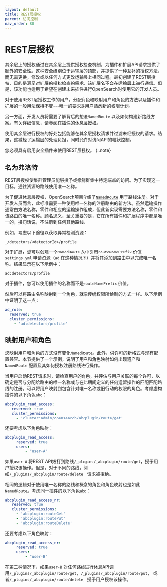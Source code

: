 ```yaml
---
layout: default
title: REST层授权
parent: 访问控制
nav_order: 80
---
```



# REST层授权

其余层上的授权通过在其余层上提供授权检查机制，为插件和扩展API请求提供了额外的安全性。这种安全级别位于运输层的顶部，并提供了一种互补的授权方法，而无需更换，修改或以任何方式更改运输层上相同过程。最初创建了REST层授权，目的是满足对扩展的授权检查的需求，该扩展名不会在运输层上进行通信。但是，该功能也适用于希望在创建未来插件进行OpenSearch时使用它的开发人员。

对于使用REST层授权工作的用户，分配角色和映射用户和角色的方法以及插件和扩展的一般用法保持不变---唯一的要求是用户熟悉新的权限计划。

另一方面，开发人员将需要了解背后的想法`NamedRoute` 以及如何构建新路线方案。有关详细信息，请参阅[在插件的休息层授权](https://github.com/opensearch-project/security/blob/main/REST_AUTHZ_FOR_PLUGINS.md)。

使用其余层进行授权的好处包括能够在其余层授权请求并过滤未经授权的请求。结果，这减轻了运输层的处理负担，同时允许对访问API的粒状控制。

您必须具有启用安全插件来使用REST层授权。
{:.note}


## 名为弗洛特

REST层授权使集群管理员能够授予或撤销群集中特定端点的访问。为了实现这一目标，通往资源的路线使用唯一名称。

为了促进休息层授权，OpenSearch项目介绍了[`NamedRoute`](https://github.com/opensearch-project/OpenSearch/blob/main/server/src/main/java/org/opensearch/rest/NamedRoute.java) 用于路线注册。对于开发人员而言，此标准需要一种使用唯一名称的注册路由的新方法。虽然运输操作通常由方法名称，零件和相应的运输操作组成，但此新实现需要方法名称，零件和该路由的唯一名称。顾名思义，至关重要的是，它在所有插件和扩展程序中都是唯一的，换句话说，不注册到任何其他路线。

例如，考虑以下途径以获取异常检测资源：

`_/detectors/<detectorId>/profile`

对于扩展，您可以创建一个`NamedRoute` 从中引用`routeNamePrefix` 价值`settings.yml` 申请资源（`ad` 在这种情况下）并将其添加到路由中以完成唯一名称。结果显示在以下示例中：

`ad:detectors/profile`

对于插件，您可以使用插件的名称而不是`routeNamePrefix` 价值。

然后可以将路由名称映射到一个角色，就像传统权限所绘制的方式一样。以下示例中证明了这一点：

```yml
ad_role:
  reserved: true
  cluster_permissions:
    - 'ad:detectors/profile'
```


## 映射用户和角色

您映射用户和角色的方式没有变化`NamedRoute`。此外，供许可的新格式与现有配置兼容。本节提供了一个示例，说明了用户和角色映射如何出现遗产和`NamedRoute` 配置及其如何授权注册路线进行操作。

当用户启动REST请求时，请检查用户的角色，并评估与用户关联的每个许可，以确定是否与分配给路由的唯一名称或与在此期间定义的任何遗留操作的匹配匹配路线的注册。可以将用户映射到包含针对唯一名称或旧行动的权限的角色。考虑虚构插件的以下角色`abc`：

```yml
abcplugin_read_access:
   reserved: true
   cluster_permissions:
     - 'cluster:admin/opensearch/abcplugin/route/get'
```

还要考虑以下角色映射：

```yml
abcplugin_read_access:
	 reserved: true
	 users:
		 - "user-A"
```

如果`user-A` 将REST API拨打到路线`/_plugins/_abcplugin/route/get`，授予用户授权该操作。但是，对于不同的路线，例如`/_plugins/_abcplugin/route/delete`，请求被拒绝。

相同的逻辑对于使用唯一名称的路线和概念的角色和角色映射也是如此`NamedRoute`。考虑同一插件的以下角色`abc`：

```yml
abcplugin_read_access_nr:
   reserved: true
   cluster_permissions:
     - 'abcplugin:routeGet'
     - 'abcplugin:routePut'
     - 'abcplugin:routeDelete'
```

还要考虑以下角色映射：

```yml
abcplugin_read_access_nr:
	 reserved: true
	 users:
		 - "user-B"
```

在第二种情况下，如果`user-B` 对任何路线进行休息API调用`/_plugins/_abcplugin/route/get`，`/_plugins/_abcplugin/route/put`， 或者`/_plugins/_abcplugin/route/delete`，授予用户授权该操作。



